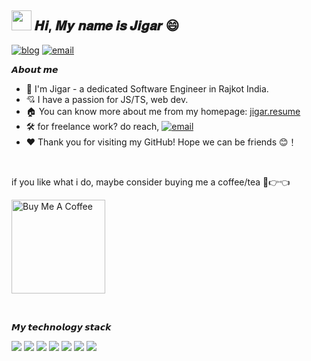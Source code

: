 <h2 ><img src="https://cdn.jsdelivr.net/gh/dmego/images/img/Hi.gif" height="32" /> 𝑯𝒊, 𝑴𝒚 𝒏𝒂𝒎𝒆 𝒊𝒔 𝑱𝒊𝒈𝒂𝒓 😄</h2>

<a href="https://www.jigar.info"><img src="https://img.shields.io/badge/🏠 Home-jigar.me-blue" alt="blog"></a>
<a href="mailto://jigarahir.developer@gmail.com"><img src="https://img.shields.io/badge/email-jigarahir.developer@gmail.com-brightgreen" alt="email" /></a>

**𝘼𝙗𝙤𝙪𝙩 𝙢𝙚**

- 🏫 I'm Jigar - a dedicated Software Engineer in Rajkot India.
- 💘 I have a passion for JS/TS, web dev.
- 🏠 You can know more about me from my homepage: [jigar.resume](https://jigarahir.netlify.app/)
- 🛠️ for freelance work? do reach, <a href="mailto://jigarahir.developer@gmail.com"><img src="https://img.shields.io/badge/email-jigarahir.developer@gmail.com-brightgreen" alt="email" /></a>
- ❤️ Thank you for visiting my GitHub! Hope we can be friends 😊！

<br/>

if you like what i do, maybe consider buying me a coffee/tea 🥺👉👈

<a href="https://ko-fi.com/jigarahir" target="_blank"><img src="https://cdn.buymeacoffee.com/buttons/v2/default-red.png" alt="Buy Me A Coffee" width="150" ></a>

<br/>

**𝙈𝙮 𝙩𝙚𝙘𝙝𝙣𝙤𝙡𝙤𝙜𝙮 𝙨𝙩𝙖𝙘𝙠**

 <div> <img src="https://img.shields.io/badge/-JavaScript-f6da1c?style=flat&logo=javascript&logoColor=white">
  <img src="https://img.shields.io/badge/-TypeScript-2b6dbf?style=flat&logo=typescript&logoColor=white">
  <img src="https://img.shields.io/badge/-React-00b4ce?style=flat&logo=react&logoColor=white">
  <img src="https://img.shields.io/badge/-Node.js-3C873A?style=flat&logo=Node.js&logoColor=white">
  <img src="https://img.shields.io/badge/-NestJS-E0234E?style=flat&logo=nestjs&logoColor=white">
  <img src="https://img.shields.io/badge/-MongoDB-47A248?style=flat&logo=mongodb&logoColor=white">
  <img src="https://img.shields.io/badge/-Next.js-black?style=flat&logo=next.js&logoColor=white"> </div>
</div>

<br/>
